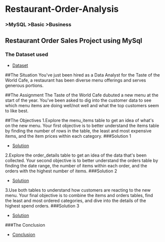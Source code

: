 # Restaurant-Order-Analysis
### >MySQL >Basic >Business
## Restaurant Order Sales Project using MySql

### The Dataset used
- <a href = "https://github.com/cspoojary/Restaurant-Order-Analysis/blob/main/create_restaurant_db.sql">Dataset</a>

##The Situation
You've just been hired as a Data Analyst for the Taste of the World Cafe, a restaurant has been diverse menu offerings and serves generous portions.

##The Assignment
The Taste of the World Cafe dubuted a new menu at the start of the year. You've been asked to dig into the customer data to see which menu items are doing well/not well and what the top customers seem to like best.

##The Objectives
1.Explore the menu_items table to get an idea of what's on the new menu.
  Your first objective is to better understand the items table by finding the number of rows in the table, the least and most expensive items, and the item prices within each category.
###Solution 1
- <a href = "https://github.com/cspoojary/Restaurant-Order-Analysis/blob/main/worked_sql_workbench01.sql">Solution </a>


2.Explore the order_details table to get an idea of the data that's been collected.
  Your second objective is to better understand the orders table by finding the date range, the number of items within each order, and the orders with the highest number of items.
###Solution 2
- <a href = "https://github.com/cspoojary/Restaurant-Order-Analysis/blob/main/worked_sql_workbench02.sql">Solution</a>

3.Use both tables to understand how customers are reacting to the new menu.
  Your final objective is to combine the items and orders tables, find the least and most ordered categories, and dive into the details of the highest spend orders.
###Solution 3
- <a href = "https://github.com/cspoojary/Restaurant-Order-Analysis/blob/main/worked_sql_workbench03.sql">Solution</a>


###The Conclusion
- <a href = "https://github.com/cspoojary/Restaurant-Order-Analysis/blob/main/Final%20Answer.sql">Conclusion</a>

